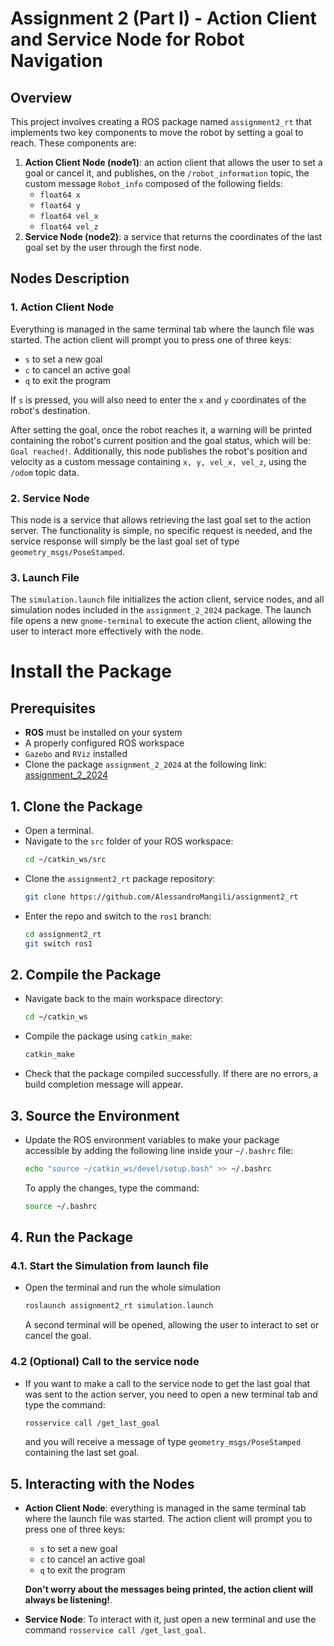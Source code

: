 # Assignment 2 (Part I) - Action Client and Service Node for Robot Navigation

## Overview
This project involves creating a ROS package named `assignment2_rt` that implements two key components to move the robot by setting a goal to reach. These components are:

1. **Action Client Node (node1)**: an action client that allows the user to set a goal or cancel it, and publishes, on the `/robot_information` topic, the custom message `Robot_info` composed of the following fields:
    - `float64 x`
    - `float64 y`
    - `float64 vel_x`
    - `float64 vel_z`
2. **Service Node (node2)**: a service that returns the coordinates of the last goal set by the user through the first node.

## Nodes Description

### 1. Action Client Node
Everything is managed in the same terminal tab where the launch file was started. The action client will prompt you to press one of three keys: 
- `s` to set a new goal
- `c` to cancel an active goal
- `q` to exit the program

If `s` is pressed, you will also need to enter the `x` and `y` coordinates of the robot's destination. 

After setting the goal, once the robot reaches it, a warning will be printed containing the robot's current position and the goal status, which will be: `Goal reached!`. Additionally, this node publishes the robot's position and velocity as a custom message containing `x, y, vel_x, vel_z`, using the `/odom` topic data.

### 2. Service Node
This node is a service that allows retrieving the last goal set to the action server. The functionality is simple, no specific request is needed, and the service response will simply be the last goal set of type `geometry_msgs/PoseStamped`.

### 3. Launch File
The `simulation.launch` file initializes the action client, service nodes, and all simulation nodes included in the `assignment_2_2024` package. The launch file opens a new `gnome-terminal` to execute the action client, allowing the user to interact more effectively with the node.

# Install the Package

## Prerequisites
- **ROS** must be installed on your system
- A properly configured ROS workspace
- `Gazebo` and `RViz` installed
- Clone the package `assignment_2_2024` at the following link: [assignment_2_2024](https://github.com/CarmineD8/assignment_2_2024)

## 1. Clone the Package
- Open a terminal.
- Navigate to the `src` folder of your ROS workspace:
  ```bash
  cd ~/catkin_ws/src
  ```
- Clone the `assignment2_rt` package repository:
  ```bash
  git clone https://github.com/AlessandroMangili/assignment2_rt
  ```
-  Enter the repo and switch to the `ros1` branch:
    ```bash
    cd assignment2_rt
    git switch ros1
    ```

## 2. Compile the Package
- Navigate back to the main workspace directory:
  ```bash
  cd ~/catkin_ws
  ```
- Compile the package using `catkin_make`:
  ```bash
  catkin_make
  ```
- Check that the package compiled successfully. If there are no errors, a build completion message will appear.

## 3. Source the Environment
- Update the ROS environment variables to make your package accessible by adding the following line inside your `~/.bashrc` file:
  ```bash
  echo "source ~/catkin_ws/devel/setup.bash" >> ~/.bashrc
  ```
  To apply the changes, type the command:
  ```bash
  source ~/.bashrc
  ```

## 4. Run the Package

### 4.1. Start the Simulation from launch file
- Open the terminal and run the whole simulation
  ```bash
  roslaunch assignment2_rt simulation.launch
  ```
  A second terminal will be opened, allowing the user to interact to set or cancel the goal.
### 4.2 (Optional) Call to the service node
- If you want to make a call to the service node to get the last goal that was sent to the action server, you need to open a new terminal tab and type the command:
  ```bash
  rosservice call /get_last_goal
  ```
  and you will receive a message of type `geometry_msgs/PoseStamped` containing the last set goal.

## 5. Interacting with the Nodes

- **Action Client Node**: everything is managed in the same terminal tab where the launch file was started. The action client will prompt you to press one of three keys: 
    - `s` to set a new goal
    - `c` to cancel an active goal
    - `q` to exit the program
    
    **Don't worry about the messages being printed, the action client will always be listening!**.
  
- **Service Node**: 
    To interact with it, just open a new terminal and use the command `rosservice call /get_last_goal`.